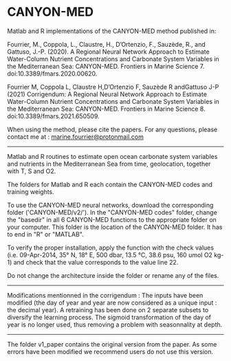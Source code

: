 # CANYON-MED
Matlab and R implementations of the CANYON-MED method published in:

Fourrier, M., Coppola, L., Claustre, H., D’Ortenzio, F., Sauzède, R., and Gattuso, J.-P. (2020). A Regional Neural Network Approach to Estimate Water-Column Nutrient Concentrations and Carbonate System Variables in the Mediterranean Sea: CANYON-MED. Frontiers in Marine Science 7. doi:10.3389/fmars.2020.00620.

Fourrier M, Coppola L, Claustre H,D’Ortenzio F, Sauzède R andGattuso J-P (2021) Corrigendum: A Regional Neural Network Approach to Estimate Water-Column Nutrient Concentrations and Carbonate System Variables in the Mediterranean Sea: CANYON-MED. Frontiers in Marine Science 8. doi:10.3389/fmars.2021.650509.

When using the method, please cite the papers.
For any questions, please contact me at : marine.fourrier@protonmail.com

------

Matlab and R routines to estimate open ocean carbonate system variables and nutrients in the Mediterranean Sea from time, geolocation, together with T, S and O2.

The folders for Matlab and R each contain the CANYON-MED codes and training weights.

To use the CANYON-MED neural networks, download the corresponding folder ('CANYON-MED/v2/').
In the "CANYON-MED codes" folder, change the "basedir" in all 6 CANYON-MED functions to the appropriate folder on your computer. This folder is the location of the CANYON-MED folder.
It has to end in "R" or "MATLAB".

To verify the proper installation, apply the function with the check values (i.e. 09-Apr-2014, 35° N, 18° E, 500 dbar, 13.5 °C, 38.6 psu, 160 umol O2 kg-1) and check that the value corresponds to the value line 22.

Do not change the architecture inside the folder or rename any of the files.

------

Modifications mentionned in the corrigendum :
The inputs have been modified (the day of year and year are now considered as a unique input : the decimal year). A retraining has been done on 2 separate subsets to diversify the learning process.
The sigmoid transformation of the day of year is no longer used, thus removing a problem with seasonnality at depth.

------

The folder v1_paper contains the original version from the paper.
As some errors have been modified we recommend users do not use this version.

